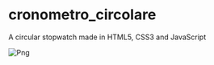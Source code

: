 # cronometro_circolare
 A circular stopwatch made in HTML5, CSS3 and JavaScript

![Png](https://i.ibb.co/tDhrshc/Immagine-2024-08-11-144612.png)
